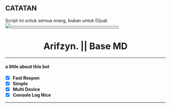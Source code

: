 ## CATATAN

Script ini untuk semua orang, bukan untuk Dijual.
[![-----------------------------------------------------](https://raw.githubusercontent.com/andreasbm/readme/master/assets/lines/colored.png)](#table-of-contents)

<h1 align="center">Arifzyn. || Base MD</h1>

---

#### a little about this bot

- [x] **Fast Respon**
- [x] **Simple**
- [x] **Multi Device**
- [x] **Console Log Nice**

---
